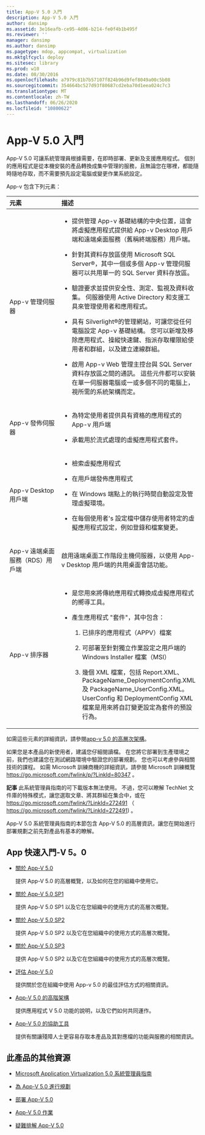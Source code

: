 ```yaml
---
title: App-V 5.0 入門
description: App-V 5.0 入門
author: dansimp
ms.assetid: 3e16eafb-ce95-4d06-b214-fe0f4b1b495f
ms.reviewer: ''
manager: dansimp
ms.author: dansimp
ms.pagetype: mdop, appcompat, virtualization
ms.mktglfcycl: deploy
ms.sitesec: library
ms.prod: w10
ms.date: 08/30/2016
ms.openlocfilehash: a7979c81b7b57107f824b96d9fef8049a00c5b08
ms.sourcegitcommit: 354664bc527d93f80687cd2eba70d1eea024c7c3
ms.translationtype: MT
ms.contentlocale: zh-TW
ms.lasthandoff: 06/26/2020
ms.locfileid: "10800622"
---
```

# App-V 5.0 入門


App-V 5.0 可讓系統管理員根據需要，在即時部署、更新及支援應用程式。 個別的應用程式是從本機安裝的產品轉換成集中管理的服務，且無論您在哪裡，都能隨時隨地存取，而不需要預先設定電腦或變更作業系統設定。

App-v 包含下列元素：

<table>
<colgroup>
<col width="50%" />
<col width="50%" />
</colgroup>
<thead>
<tr class="header">
<th align="left">元素</th>
<th align="left">描述</th>
</tr>
</thead>
<tbody>
<tr class="odd">
<td align="left"><p>App-v 管理伺服器</p></td>
<td align="left"><ul>
<li><p>提供管理 App-v 基礎結構的中央位置，這會將虛擬應用程式提供給 App-v Desktop 用戶端和遠端桌面服務（舊稱終端服務）用戶端。</p></li>
<li><p>針對其資料存放區使用 Microsoft SQL Server®，其中一個或多個 App-v 管理伺服器可以共用單一的 SQL Server 資料存放區。</p></li>
<li><p>驗證要求並提供安全性、測定、監視及資料收集。 伺服器使用 Active Directory 和支援工具來管理使用者和應用程式。</p></li>
<li><p>具有 Silverlight®的管理網站，可讓您從任何電腦設定 App-v 基礎結構。 您可以新增及移除應用程式、操縱快速鍵、指派存取權限給使用者和群組，以及建立連線群組。</p></li>
<li><p>啟用 App-v Web 管理主控台與 SQL Server 資料存放區之間的通訊。 這些元件都可以安裝在單一伺服器電腦或一或多個不同的電腦上，視所需的系統架構而定。</p></li>
</ul></td>
</tr>
<tr class="even">
<td align="left"><p>App-v 發佈伺服器</p></td>
<td align="left"><ul>
<li><p>為特定使用者提供具有資格的應用程式的 App-v 用戶端</p></li>
<li><p>承載用於流式處理的虛擬應用程式套件。</p></li>
</ul></td>
</tr>
<tr class="odd">
<td align="left"><p>App-v Desktop 用戶端</p></td>
<td align="left"><ul>
<li><p>檢索虛擬應用程式</p></li>
<li><p>在用戶端發佈應用程式</p></li>
<li><p>在 Windows 端點上的執行時間自動設定及管理虛擬環境。</p></li>
<li><p>在每個使用者&#39;s 設定檔中儲存使用者特定的虛擬應用程式設定，例如登錄和檔案變更。</p></li>
</ul></td>
</tr>
<tr class="even">
<td align="left"><p>App-v 遠端桌面服務（RDS）用戶端</p></td>
<td align="left"><p>啟用遠端桌面工作階段主機伺服器，以使用 App-v Desktop 用戶端的共用桌面會話功能。</p></td>
</tr>
<tr class="odd">
<td align="left"><p>App-v 排序器</p></td>
<td align="left"><ul>
<li><p>是您用來將傳統應用程式轉換成虛擬應用程式的嚮導工具。</p></li>
<li><p>產生應用程式 "套件"，其中包含：</p>
<ol>
<li><p>已排序的應用程式（APPV）檔案</p></li>
<li><p>可部署至針對獨立作業設定之用戶端的 Windows Installer 檔案（MSI）</p></li>
<li><p>幾個 XML 檔案，包括 Report.XML、PackageName_DeploymentConfig.XML 及 PackageName_UserConfig.XML。 UserConfig 和 DeploymentConfig XML 檔案是用來將自訂變更設定為套件的預設行為。</p></li>
</ol></li>
</ul></td>
</tr>
</tbody>
</table>

 

如需這些元素的詳細資訊，請參閱[app-v 5.0 的高層次架構](high-level-architecture-for-app-v-50.md)。

如果您是本產品的新使用者，建議您仔細閱讀檔。 在您將它部署到生產環境之前，我們也建議您在測試網路環境中驗證您的部署規劃。 您也可以考慮參與相關技術的課程。 如需 Microsoft 訓練商機的詳細資訊，請參閱 Microsoft 訓練概覽 <https://go.microsoft.com/fwlink/p/?LinkId=80347> 。

**記事** 此系統管理員指南的可下載版本無法使用。 不過，您可以瞭解 TechNet 文件庫的特殊模式，讓您選取文章、將其群組在集合中，或在 <https://go.microsoft.com/fwlink/?LinkId=272491> （ https://go.microsoft.com/fwlink/?LinkId=272491) 。

 

App-V 5.0 系統管理員指南的本節包含 App-V 5.0 的高層資訊，讓您在開始進行部署規劃之前先對產品有基本的瞭解。

## App 快速入門-V 5。0


-   [關於 App-V 5.0](about-app-v-50.md)

    提供 App-V 5.0 的高層概覽，以及如何在您的組織中使用它。

-   [關於 App-V 5.0 SP1](about-app-v-50-sp1.md)

    提供 App-V 5.0 SP1 以及它在您組織中的使用方式的高層次概覽。

-   [關於 App-V 5.0 SP2](about-app-v-50-sp2.md)

    提供 App-V 5.0 SP2 以及它在您組織中的使用方式的高層次概覽。

-   [關於 App-V 5.0 SP3](about-app-v-50-sp3.md)

    提供 App-V 5.0 SP2 以及它在您組織中的使用方式的高層次概覽。

-   [評估 App-V 5.0](evaluating-app-v-50.md)

    提供關於您在組織中使用 App-v 5.0 的最佳評估方式的相關資訊。

-   [App-V 5.0 的高階架構](high-level-architecture-for-app-v-50.md)

    提供應用程式 V 5.0 功能的說明，以及它們如何共同運作。

-   [App-V 5.0 的協助工具](accessibility-for-app-v-50.md)

    提供有關讓殘障人士更容易存取本產品及其對應檔的功能與服務的相關資訊。

## <a href="" id="other-resources-for-this-product-"></a>此產品的其他資源


-   [Microsoft Application Virtualization 5.0 系統管理員指南](microsoft-application-virtualization-50-administrators-guide.md)

-   [為 App-V 5.0 進行規劃](planning-for-app-v-50-rc.md)

-   [部署 App-V 5.0](deploying-app-v-50.md)

-   [App-V 5.0 作業](operations-for-app-v-50.md)

-   [疑難排解 App-V 5.0](troubleshooting-app-v-50.md)






 

 





